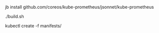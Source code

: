 jb install github.com/coreos/kube-prometheus/jsonnet/kube-prometheus

./build.sh

kubectl create -f manifests/
